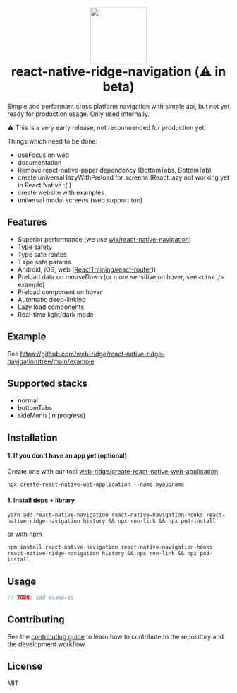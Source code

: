 
<h1 align="center">
  <img src="https://user-images.githubusercontent.com/6492229/124349256-854c4680-dbee-11eb-84ca-fd410a4a0fcd.png" width="128">
  <br>
  react-native-ridge-navigation (⚠️ in beta)
</h1>

Simple and performant cross platform navigation with simple api, but not yet ready for production usage. Only used internally.

⚠️ This is a very early release, not recommended for production yet.

Things which need to be done:
- useFocus on web
- documentation
- Remove react-native-paper dependency (BottomTabs, BottomTab)
- create universal lazyWithPreload for screens (React.lazy not working yet in React Native :( )
- create website with examples
- universal modal screens (web support too)

## Features
- Superior performance (we use [wix/react-native-navigation](https://github.com/wix/react-native-navigation))
- Type safety
- Type safe routes
- TYpe safe params
- Android, iOS, web ([ReactTraining/react-router](https://github.com/ReactTraining/react-router)))
- Preload data on mouseDown (or more sensitive on hover, see `<Link />` example)
- Preload component on hover
- Automatic deep-linking
- Lazy load components
- Real-time light/dark mode

## Example
See https://github.com/web-ridge/react-native-ridge-navigation/tree/main/example

## Supported stacks
- normal
- bottomTabs
- sideMenu (in progress)

## Installation

#### 1. If you don't have an app yet (optional)
Create one with our tool [web-ridge/create-react-native-web-application](https://github.com/web-ridge/create-react-native-web-application)
```
npx create-react-native-web-application --name myappname
```

#### 1. Install deps + library

```
yarn add react-native-navigation react-native-navigation-hooks react-native-ridge-navigation history && npx rnn-link && npx pod-install
```
or with npm
```
npm install react-native-navigation react-native-navigation-hooks react-native-ridge-navigation history && npx rnn-link && npx pod-install
```


## Usage

```js
// TODO: add examples
```

## Contributing

See the [contributing guide](CONTRIBUTING.md) to learn how to contribute to the repository and the development workflow.

## License

MIT
